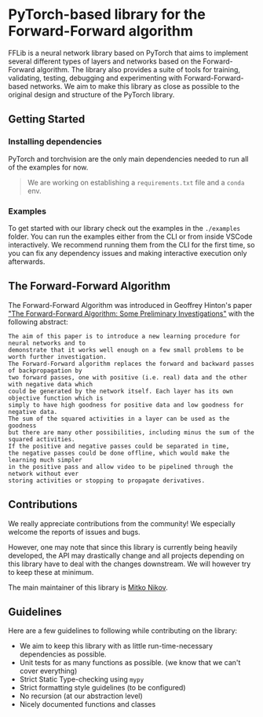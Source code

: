# PyTorch-based library for the Forward-Forward algorithm

FFLib is a neural network library based on PyTorch that aims to implement
several different types of layers and networks based on the Forward-Forward algorithm.
The library also provides a suite of tools for training, validating, testing, debugging and experimenting
with Forward-Forward-based networks. We aim to make this library as close as possible
to the original design and structure of the PyTorch library.

## Getting Started

### Installing dependencies

PyTorch and torchvision are the only main dependencies needed to run all of the examples for now.

> We are working on establishing a `requirements.txt` file and a `conda` env.

### Examples

To get started with our library check out the examples in the `./examples` folder.
You can run the examples either from the CLI or from inside VSCode interactively.
We recommend running them from the CLI for the first time, so you can fix any dependency issues
and making interactive execution only afterwards.


## The Forward-Forward Algorithm

The Forward-Forward Algorithm was introduced in Geoffrey Hinton's paper
["The Forward-Forward Algorithm: Some Preliminary Investigations"](https://arxiv.org/abs/2212.13345)
with the following abstract:

```
The aim of this paper is to introduce a new learning procedure for neural networks and to
demonstrate that it works well enough on a few small problems to be worth further investigation.
The Forward-Forward algorithm replaces the forward and backward passes of backpropagation by
two forward passes, one with positive (i.e. real) data and the other with negative data which
could be generated by the network itself. Each layer has its own objective function which is
simply to have high goodness for positive data and low goodness for negative data.
The sum of the squared activities in a layer can be used as the goodness
but there are many other possibilities, including minus the sum of the squared activities.
If the positive and negative passes could be separated in time,
the negative passes could be done offline, which would make the learning much simpler
in the positive pass and allow video to be pipelined through the network without ever
storing activities or stopping to propagate derivatives.
```

## Contributions

We really appreciate contributions from the community!
We especially welcome the reports of issues and bugs.

However, one may note that since this library is currently being heavily developed,
the API may drastically change and all projects depending on this library have to deal
with the changes downstream. We will however try to keep these at minimum.

The main maintainer of this library is [Mitko Nikov](https://github.com/mitkonikov).

## Guidelines

Here are a few guidelines to following while contributing on the library:
 - We aim to keep this library with as little run-time-necessary dependencies as possible.
 - Unit tests for as many functions as possible. (we know that we can't cover everything)
 - Strict Static Type-checking using `mypy`
 - Strict formatting style guidelines (to be configured)
 - No recursion (at our abstraction level)
 - Nicely documented functions and classes
